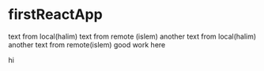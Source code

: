 # firstReactApp

text from local(halim)
text from remote (islem)
another text from local(halim)
another text from remote(islem)
good work here 

hi
